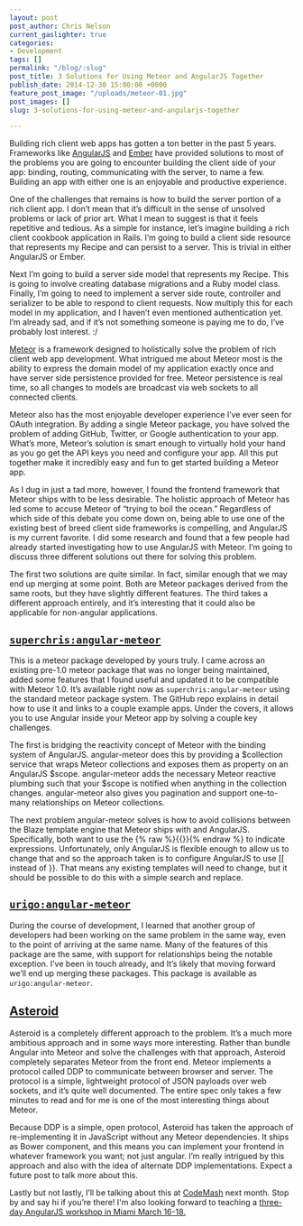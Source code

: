 ```yaml
---
layout: post
post_author: Chris Nelson
current_gaslighter: true
categories:
- Development
tags: []
permalink: "/blog/:slug"
post_title: 3 Solutions for Using Meteor and AngularJS Together
publish_date: 2014-12-30 15:00:00 +0000
feature_post_image: "/uploads/meteor-01.jpg"
post_images: []
slug: 3-solutions-for-using-meteor-and-angularjs-together

---
```


Building rich client web apps has gotten a ton better in the past 5 years. Frameworks like [AngularJS](http://angularjs.org) and [Ember](http://emberjs.com/) have provided solutions to most of the problems you are going to encounter building the client side of your app: binding, routing, communicating with the server, to name a few. Building an app with either one is an enjoyable and productive experience.

One of the challenges that remains is how to build the server portion of a rich client app. I don’t mean that it’s difficult in the sense of unsolved problems or lack of prior art. What I mean to suggest is that it feels repetitive and tedious. As a simple for instance, let’s imagine building a rich client cookbook application in Rails. I’m going to build a client side resource that represents my Recipe and can persist to a server. This is trivial in either AngularJS or Ember.

Next I’m going to build a server side model that represents my Recipe. This is going to involve creating database migrations and a Ruby model class. Finally, I’m going to need to implement a server side route, controller and serializer to be able to respond to client requests. Now multiply this for each model in my application, and I haven’t even mentioned authentication yet. I’m already sad, and if it’s not something someone is paying me to do, I’ve probably lost interest. :/

[Meteor](https://www.meteor.com/) is a framework designed to holistically solve the problem of rich client web app development. What intrigued me about Meteor most is the ability to express the domain model of my application exactly once and have server side persistence provided for free. Meteor persistence is real time, so all changes to models are broadcast via web sockets to all connected clients.

Meteor also has the most enjoyable developer experience I’ve ever seen for OAuth integration. By adding a single Meteor package, you have solved the problem of adding GitHub, Twitter, or Google authentication to your app. What’s more, Meteor’s solution is smart enough to virtually hold your hand as you go get the API keys you need and configure your app. All this put together make it incredibly easy and fun to get started building a Meteor app.

As I dug in just a tad more, however, I found the frontend framework that Meteor ships with to be less desirable. The holistic approach of Meteor has led some to accuse Meteor of “trying to boil the ocean.” Regardless of which side of this debate you come down on, being able to use one of the existing best of breed client side frameworks is compelling, and AngularJS is my current favorite. I did some research and found that a few people had already started investigating how to use AngularJS with Meteor. I’m going to discuss three different solutions out there for solving this problem.

The first two solutions are quite similar. In fact, similar enough that we may end up merging at some point. Both are Meteor packages derived from the same roots, but they have slightly different features. The third takes a different approach entirely, and it’s interesting that it could also be applicable for non-angular applications.

## [`superchris:angular-meteor`](https://github.com/superchris/angular-meteor)

This is a meteor package developed by yours truly. I came across an existing pre-1.0 meteor package that was no longer being maintained, added some features that I found useful and updated it to be compatible with Meteor 1.0. It’s available right now as `superchris:angular-meteor` using the standard meteor package system. The GitHub repo explains in detail how to use it and links to a couple example apps. Under the covers, it allows you to use Angular inside your Meteor app by solving a couple key challenges.

The first is bridging the reactivity concept of Meteor with the binding system of AngularJS. angular-meteor does this by providing a $collection service that wraps Meteor collections and exposes them as property on an AngularJS $scope. angular-meteor adds the necessary Meteor reactive plumbing such that your $scope is notified when anything in the collection changes. angular-meteor also gives you pagination and support one-to-many relationships on Meteor collections.

The next problem angular-meteor solves is how to avoid collisions between the Blaze template engine that Meteor ships with and AngularJS. Specifically, both want to use the {% raw %}{{}}{% endraw %} to indicate expressions. Unfortunately, only AngularJS is flexible enough to allow us to change that and so the approach taken is to configure AngularJS to use [[ instead of }}. That means any existing templates will need to change, but it should be possible to do this with a simple search and replace. 

## [`urigo:angular-meteor`](https://github.com/Urigo/angular-meteor)

During the course of development, I learned that another group of developers had been working on the same problem in the same way, even to the point of arriving at the same name. Many of the features of this package are the same, with support for relationships being the notable exception. I’ve been in touch already, and It’s likely that moving forward we’ll end up merging these packages. This package is available as `urigo:angular-meteor`.

## [Asteroid](https://github.com/mondora/asteroid)

Asteroid is a completely different approach to the problem. It’s a much more ambitious approach and in some ways more interesting. Rather than bundle Angular into Meteor and solve the challenges with that approach, Asteroid completely separates Meteor from the front end. Meteor implements a protocol called DDP to communicate between browser and server. The protocol is a simple, lightweight protocol of JSON payloads over web sockets, and it’s quite well documented. The entire spec only takes a few minutes to read and for me is one of the most interesting things about Meteor.

Because DDP is a simple, open protocol, Asteroid has taken the approach of re-implementing it in JavaScript without any Meteor dependencies. It ships as Bower component, and this means you can implement your frontend in whatever framework you want; not just angular. I’m really intrigued by this approach and also with the idea of alternate DDP implementations. Expect a future post to talk more about this.

Lastly but not lastly, I’ll be talking about this at [CodeMash](http://www.codemash.org/) next month. Stop by and say hi if you’re there! I'm also looking forward to teaching a [three-day AngularJS workshop in Miami March 16-18.](https://teamgaslight.com/training/courses/18-mastering-angularjs)
